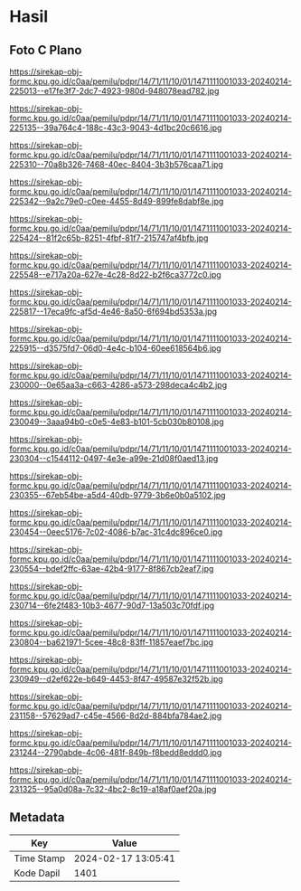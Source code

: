 # Hasil

## Foto C Plano

https://sirekap-obj-formc.kpu.go.id/c0aa/pemilu/pdpr/14/71/11/10/01/1471111001033-20240214-225013--e17fe3f7-2dc7-4923-980d-948078ead782.jpg

https://sirekap-obj-formc.kpu.go.id/c0aa/pemilu/pdpr/14/71/11/10/01/1471111001033-20240214-225135--39a764c4-188c-43c3-9043-4d1bc20c6616.jpg

https://sirekap-obj-formc.kpu.go.id/c0aa/pemilu/pdpr/14/71/11/10/01/1471111001033-20240214-225310--70a8b326-7468-40ec-8404-3b3b576caa71.jpg

https://sirekap-obj-formc.kpu.go.id/c0aa/pemilu/pdpr/14/71/11/10/01/1471111001033-20240214-225342--9a2c79e0-c0ee-4455-8d49-899fe8dabf8e.jpg

https://sirekap-obj-formc.kpu.go.id/c0aa/pemilu/pdpr/14/71/11/10/01/1471111001033-20240214-225424--81f2c65b-8251-4fbf-81f7-215747af4bfb.jpg

https://sirekap-obj-formc.kpu.go.id/c0aa/pemilu/pdpr/14/71/11/10/01/1471111001033-20240214-225548--e717a20a-627e-4c28-8d22-b2f6ca3772c0.jpg

https://sirekap-obj-formc.kpu.go.id/c0aa/pemilu/pdpr/14/71/11/10/01/1471111001033-20240214-225817--17eca9fc-af5d-4e46-8a50-6f694bd5353a.jpg

https://sirekap-obj-formc.kpu.go.id/c0aa/pemilu/pdpr/14/71/11/10/01/1471111001033-20240214-225915--d3575fd7-06d0-4e4c-b104-60ee618564b6.jpg

https://sirekap-obj-formc.kpu.go.id/c0aa/pemilu/pdpr/14/71/11/10/01/1471111001033-20240214-230000--0e65aa3a-c663-4286-a573-298deca4c4b2.jpg

https://sirekap-obj-formc.kpu.go.id/c0aa/pemilu/pdpr/14/71/11/10/01/1471111001033-20240214-230049--3aaa94b0-c0e5-4e83-b101-5cb030b80108.jpg

https://sirekap-obj-formc.kpu.go.id/c0aa/pemilu/pdpr/14/71/11/10/01/1471111001033-20240214-230304--c1544112-0497-4e3e-a99e-21d08f0aed13.jpg

https://sirekap-obj-formc.kpu.go.id/c0aa/pemilu/pdpr/14/71/11/10/01/1471111001033-20240214-230355--67eb54be-a5d4-40db-9779-3b6e0b0a5102.jpg

https://sirekap-obj-formc.kpu.go.id/c0aa/pemilu/pdpr/14/71/11/10/01/1471111001033-20240214-230454--0eec5176-7c02-4086-b7ac-31c4dc896ce0.jpg

https://sirekap-obj-formc.kpu.go.id/c0aa/pemilu/pdpr/14/71/11/10/01/1471111001033-20240214-230554--bdef2ffc-63ae-42b4-9177-8f867cb2eaf7.jpg

https://sirekap-obj-formc.kpu.go.id/c0aa/pemilu/pdpr/14/71/11/10/01/1471111001033-20240214-230714--6fe2f483-10b3-4677-90d7-13a503c70fdf.jpg

https://sirekap-obj-formc.kpu.go.id/c0aa/pemilu/pdpr/14/71/11/10/01/1471111001033-20240214-230804--ba621971-5cee-48c8-83ff-11857eaef7bc.jpg

https://sirekap-obj-formc.kpu.go.id/c0aa/pemilu/pdpr/14/71/11/10/01/1471111001033-20240214-230949--d2ef622e-b649-4453-8f47-49587e32f52b.jpg

https://sirekap-obj-formc.kpu.go.id/c0aa/pemilu/pdpr/14/71/11/10/01/1471111001033-20240214-231158--57629ad7-c45e-4566-8d2d-884bfa784ae2.jpg

https://sirekap-obj-formc.kpu.go.id/c0aa/pemilu/pdpr/14/71/11/10/01/1471111001033-20240214-231244--2790abde-4c06-481f-849b-f8bedd8eddd0.jpg

https://sirekap-obj-formc.kpu.go.id/c0aa/pemilu/pdpr/14/71/11/10/01/1471111001033-20240214-231325--95a0d08a-7c32-4bc2-8c19-a18af0aef20a.jpg


## Metadata

| Key        | Value               |
| ---------- | ------------------- |
| Time Stamp | 2024-02-17 13:05:41 |
| Kode Dapil | 1401                |



